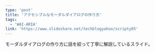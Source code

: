 ```yaml
---
type: 'post'
title: 'アクセシブルなモーダルダイアログの作り方'
tags:
  - 'WAI-ARIA'
link: 'https://www.slideshare.net/techblogyahoo/scripty05'
---
```

モーダルダイアログの作り方に話を絞って丁寧に解説しているスライド。